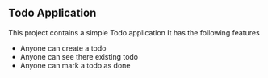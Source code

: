 ## Todo Application

This project contains a simple Todo application
It has the following features

- Anyone can create a todo
- Anyone can see there existing todo
- Anyone can mark a todo as done
